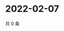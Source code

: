 # 2022-02-07

共 0 条

<!-- BEGIN WEIBO -->
<!-- 最后更新时间 Mon Feb 07 2022 07:08:17 GMT+0800 (China Standard Time) -->

<!-- END WEIBO -->

